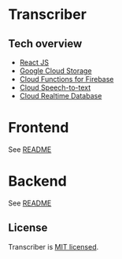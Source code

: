 # Transcriber

## Tech overview

* [React JS](https://reactjs.org)
* [Google Cloud Storage](https://cloud.google.com/storage/)
* [Cloud Functions for Firebase](https://firebase.google.com/docs/functions/)
* [Cloud Speech-to-text](https://cloud.google.com/speech-to-text/)
* [Cloud Realtime Database](https://firebase.google.com/docs/database/)

# Frontend

See [README](frontend)

# Backend

See [README](backend)

## License

Transcriber is [MIT licensed](license).
